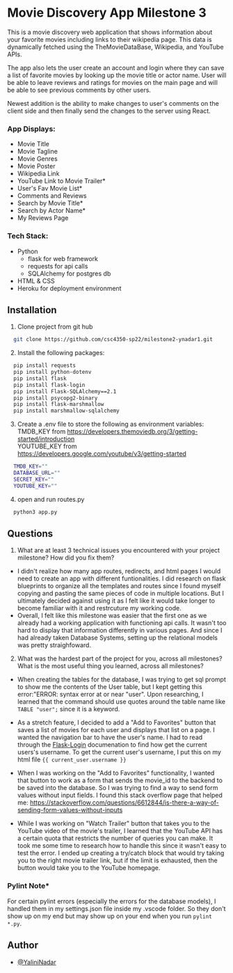 # Movie Discovery App Milestone 3

This is a movie discovery web application
that shows information about your favorite movies including
links to their wikipedia page. This data is dynamically fetched
using the TheMovieDataBase, Wikipedia, and YouTube APIs.

The app also lets the user create an account and login where they can
save a list of favorite movies by looking up the movie title or actor name.
User will be able to leave reviews and ratings for movies on the main page
and will be able to see previous comments by other users.

Newest addition is the ability to make changes to user's comments on the client side and then finally send the changes to the server using React.


### App Displays:

- Movie Title
- Movie Tagline
- Movie Genres
- Movie Poster
- Wikipedia Link
- YouTube Link to Movie Trailer\*
- User's Fav Movie List\*
- Comments and Reviews
- Search by Movie Title\*
- Search by Actor Name\*
- My Reviews Page

### Tech Stack:

- Python
  - flask for web framework
  - requests for api calls
  - SQLAlchemy for postgres db
- HTML & CSS
- Heroku for deployment environment

## Installation

1. Clone project from git hub

```bash
  git clone https://github.com/csc4350-sp22/milestone2-ynadar1.git
```

2. Install the following packages:

```bash
  pip install requests
  pip install python-dotenv
  pip install flask
  pip install flask-login
  pip install Flask-SQLAlchemy==2.1
  pip install psycopg2-binary
  pip install flask-marshmallow
  pip install marshmallow-sqlalchemy
```

3. Create a .env file to store the following as environment variables:
   <br>TMDB_KEY from https://developers.themoviedb.org/3/getting-started/introduction <br>
   YOUTUBE_KEY from https://developers.google.com/youtube/v3/getting-started

```bash
  TMDB_KEY=""
  DATABASE_URL=""
  SECRET_KEY=""
  YOUTUBE_KEY=""
```

4. open and run routes.py

```bash
  python3 app.py
```

## Questions

1.  What are at least 3 technical issues you encountered with your project milestone? How did you fix them? 

- I didn't realize how many app routes, redirects, and html pages I would need to create an app with different funtionalities. I did research on flask blueprints to organize all the templates and routes since I found myself copying and pasting the same pieces of code in multiple locations. But I ultimately decided against using it as I felt like it would take longer to become familiar with it and restrcuture my working code.
- Overall, I felt like this milestone was easier that the first one as we already had a working application with functioning api calls. It wasn't too hard to display that information differently in various pages. And since I had already taken Database Systems, setting up the relational models was pretty straighfoward.

2. What was the hardest part of the project for you, across all milestones? What is the most useful thing you learned, across all milestones?

- When creating the tables for the database, I was trying to get sql prompt to show me the contents of the User table, but I kept getting this error:"ERROR: syntax error at or near "user". Upon researching, I learned that the command should use quotes around the table name like `TABLE "user";` since it is a keyword.

- As a stretch feature, I decided to add a "Add to Favorites" button that saves a list of movies for each user and displays that list on a page. I wanted the navigation bar to have the user's name. I had to read through the [Flask-Login](https://flask-login.readthedocs.io/en/latest/#anonymous-users) documenation to find how get the current users's username. To get the current user's username, I put this on my html file `{{ current_user.username }}`

- When I was working on the "Add to Favorites" functionality, I wanted that button to work as a form that sends the movie_id to the backend to be saved into the database. So I was trying to find a way to send form values without input fields. I found this stack overflow page that helped me: <https://stackoverflow.com/questions/6612844/is-there-a-way-of-sending-form-values-without-inputs>

- While I was working on "Watch Trailer" button that takes you to the YouTube video of the movie's trailer, I learned that the YouTube API has a certain quota that restricts the number of queries you can make. It took me some time to research how to handle this since it wasn't easy to test the error. I ended up creating a try/catch block that would try taking you to the right movie trailer link, but if the limit is exhausted, then the button would take you to the YouTube homepage.

### Pylint Note\*

For certain pylint errors (especially the errors for the database models), I handled them in my settings.json file inside my .vscode folder. So they don't show up on my end but may show up on your end when you run `pylint *.py`.

## Author

- [@YaliniNadar](https://github.com/YaliniNadar)
